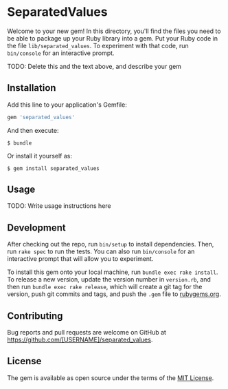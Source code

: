 # SeparatedValues

Welcome to your new gem! In this directory, you'll find the files you need to be able to package up your Ruby library into a gem. Put your Ruby code in the file `lib/separated_values`. To experiment with that code, run `bin/console` for an interactive prompt.

TODO: Delete this and the text above, and describe your gem

## Installation

Add this line to your application's Gemfile:

```ruby
gem 'separated_values'
```

And then execute:

    $ bundle

Or install it yourself as:

    $ gem install separated_values

## Usage

TODO: Write usage instructions here

## Development

After checking out the repo, run `bin/setup` to install dependencies. Then, run `rake spec` to run the tests. You can also run `bin/console` for an interactive prompt that will allow you to experiment.

To install this gem onto your local machine, run `bundle exec rake install`. To release a new version, update the version number in `version.rb`, and then run `bundle exec rake release`, which will create a git tag for the version, push git commits and tags, and push the `.gem` file to [rubygems.org](https://rubygems.org).

## Contributing

Bug reports and pull requests are welcome on GitHub at https://github.com/[USERNAME]/separated_values.

## License

The gem is available as open source under the terms of the [MIT License](https://opensource.org/licenses/MIT).
